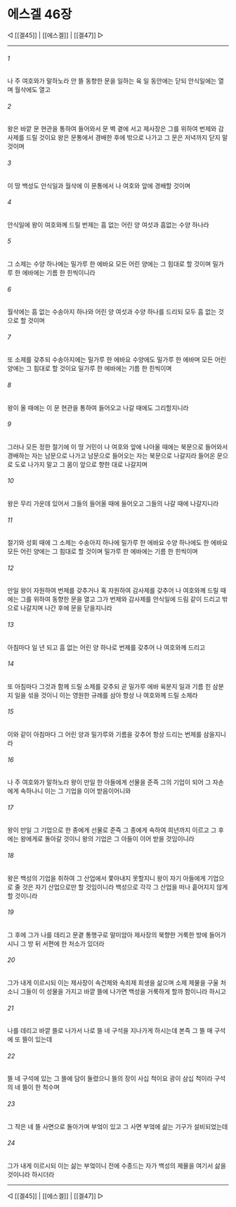 ﻿# 에스겔 46장

◁ [[겔45]] | [[에스겔]] | [[겔47]] ▷
***

###### 1
나 주 여호와가 말하노라 안 뜰 동향한 문을 일하는 육 일 동안에는 닫되 안식일에는 열며 월삭에도 열고

###### 2
왕은 바깥 문 현관을 통하여 들어와서 문 벽 곁에 서고 제사장은 그를 위하여 번제와 감사제를 드릴 것이요 왕은 문통에서 경배한 후에 밖으로 나가고 그 문은 저녁까지 닫지 말 것이며

###### 3
이 땅 백성도 안식일과 월삭에 이 문통에서 나 여호와 앞에 경배할 것이며

###### 4
안식일에 왕이 여호와께 드릴 번제는 흠 없는 어린 양 여섯과 흠없는 수양 하나라

###### 5
그 소제는 수양 하나에는 밀가루 한 에바요 모든 어린 양에는 그 힘대로 할 것이며 밀가루 한 에바에는 기름 한 힌씩이니라

###### 6
월삭에는 흠 없는 수송아지 하나와 어린 양 여섯과 수양 하나를 드리되 모두 흠 없는 것으로 할 것이며

###### 7
또 소제를 갖추되 수송아지에는 밀가루 한 에바요 수양에도 밀가루 한 에바며 모든 어린 양에는 그 힘대로 할 것이요 밀가루 한 에바에는 기름 한 힌씩이며

###### 8
왕이 올 때에는 이 문 현관을 통하여 들어오고 나갈 때에도 그리할지니라

###### 9
그러나 모든 정한 절기에 이 땅 거민이 나 여호와 앞에 나아올 때에는 북문으로 들어와서 경배하는 자는 남문으로 나가고 남문으로 들어오는 자는 북문으로 나갈지라 들어온 문으로 도로 나가지 말고 그 몸이 앞으로 향한 대로 나갈지며

###### 10
왕은 무리 가운데 있어서 그들의 들어올 때에 들어오고 그들의 나갈 때에 나갈지니라

###### 11
절기와 성회 때에 그 소제는 수송아지 하나에 밀가루 한 에바요 수양 하나에도 한 에바요 모든 어린 양에는 그 힘대로 할 것이며 밀가루 한 에바에는 기름 한 힌씩이며

###### 12
만일 왕이 자원하여 번제를 갖추거나 혹 자원하여 감사제를 갖추어 나 여호와께 드릴 때에는 그를 위하여 동향한 문을 열고 그가 번제와 감사제를 안식일에 드림 같이 드리고 밖으로 나갈지며 나간 후에 문을 닫을지니라

###### 13
아침마다 일 년 되고 흠 없는 어린 양 하나로 번제를 갖추어 나 여호와께 드리고

###### 14
또 아침마다 그것과 함께 드릴 소제를 갖추되 곧 밀가루 에바 육분지 일과 기름 힌 삼분지 일을 섞을 것이니 이는 영원한 규례를 삼아 항상 나 여호와께 드릴 소제라

###### 15
이와 같이 아침마다 그 어린 양과 밀가루와 기름을 갖추어 항상 드리는 번제를 삼을지니라

###### 16
나 주 여호와가 말하노라 왕이 만일 한 아들에게 선물을 준즉 그의 기업이 되어 그 자손에게 속하나니 이는 그 기업을 이어 받음이어니와

###### 17
왕이 만일 그 기업으로 한 종에게 선물로 준즉 그 종에게 속하여 희년까지 이르고 그 후에는 왕에게로 돌아갈 것이니 왕의 기업은 그 아들이 이어 받을 것임이니라

###### 18
왕은 백성의 기업을 취하여 그 산업에서 쫓아내지 못할지니 왕이 자기 아들에게 기업으로 줄 것은 자기 산업으로만 할 것임이니라 백성으로 각각 그 산업을 떠나 흩어지지 않게 할 것이니라

###### 19
그 후에 그가 나를 데리고 문곁 통행구로 말미암아 제사장의 북향한 거룩한 방에 들어가시니 그 방 뒤 서편에 한 처소가 있더라

###### 20
그가 내게 이르시되 이는 제사장이 속건제와 속죄제 희생을 삶으며 소제 제물을 구울 처소니 그들이 이 성물을 가지고 바깥 뜰에 나가면 백성을 거룩하게 할까 함이니라 하시고

###### 21
나를 데리고 바깥 뜰로 나가서 나로 뜰 네 구석을 지나가게 하시는데 본즉 그 뜰 매 구석에 또 뜰이 있는데

###### 22
뜰 네 구석에 있는 그 뜰에 담이 둘렸으니 뜰의 장이 사십 척이요 광이 삼십 척이라 구석의 네 뜰이 한 척수며

###### 23
그 작은 네 뜰 사면으로 돌아가며 부엌이 있고 그 사면 부엌에 삶는 기구가 설비되었는데

###### 24
그가 내게 이르시되 이는 삶는 부엌이니 전에 수종드는 자가 백성의 제물을 여기서 삶을 것이니라 하시더라

***
◁ [[겔45]] | [[에스겔]] | [[겔47]] ▷